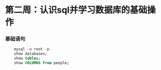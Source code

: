 # 第二周：认识sql并学习数据库的基础操作

### 基础语句
```sql
    mysql -u root -p
    show databases;
    show tables;
    show COLUMNS from people;
```
